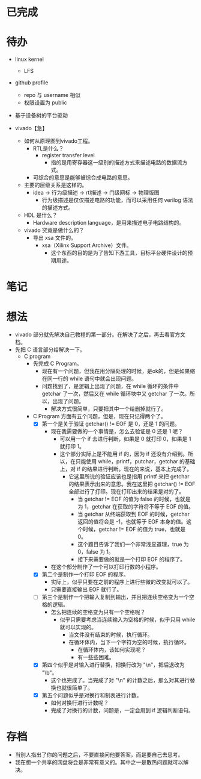 # 已完成

# 待办
- linux kernel
	- LFS

- github profile
	- repo 与 username 相似
	- 权限设置为 public
- 基于设备树的平台驱动
- vivado【急】
	- 如何从原理图到vivado工程。
		- RTL是什么？
			- register transfer level
				- 指的是用寄存器这一级别的描述方式来描述电路的数据流方式。
		- 可综合的意思是能够被综合成电路的意思。
	- 主要的层级关系是这样的。
		- idea -> 行为级描述 -> rtl描述 -> 门级网标 -> 物理版图
			- 行为级描述是仅仅描述电路的功能，而可以采用任何 verilog 语法的描述方式。
	- HDL 是什么？
		- Hardware description language，是用来描述电子电路结构的。
	- vivado 究竟是做什么的？
		- 导出 xsa 文件的。
			- xsa（Xilinx Support Archive）文件。
				- 这个东西的目的是为了告知下游工具，目标平台硬件设计的预期用途。

# 笔记

# 想法
- vivado 部分就先解决自己教程的第一部分。在解决了之后，再去看官方文档。
- 先把 C 语言部分给解决一下。
	- C program
		- 先完成 C Program。
			- 现在有一个问题，但我在用分隔处理的时候，是ok的，但是如果缩在同一行的 while 语句中就会出现问题。
			- 问题找到了，是逻辑上出现了问题，在 while 循环的条件中 getchar 了一次，然后又在 while 循环块中又 getchar 了一次。所以，出现了问题。
				- 解决方式很简单，只要把其中一个给删掉就行了。
		- C Program 方面有五个问题，但是，现在只记得两个了。
			- [x] 第一个是关于验证 getchar() != EOF 是 0，还是 1 的问题。
				- 现在我需要做的一个事情是，怎么去验证是 0 还是 1 呢？
					- 可以用一个 if 去进行判断，如果是 0 就打印 0，如果是 1 就打印 1。
					- 这个部分实际上是不能用 if 的，因为 if 还没有介绍到。所以，在只能使用 while，printf，putchar，getchar 的基础上，对 if 的结果进行判断。现在的来说，基本上完成了。
						- 它这里所说的验证应该也是指用 printf 来把 getchar 的结果表示出来的意思。我在这里把 getchar() != EOF 全部进行了打印。现在打印出来的结果是对的了。
							- 当 getchar != EOF 的值为 false 的时候，也就是为 1，getchar 在获取的字符将不等于 EOF 的值。
							- 当 getchar 从终端获取到 EOF 的时候，getchar 返回的值将会是 -1，也就等于 EOF 本身的值。这个时候，getchar != EOF 的值为 true，也就是 0。
							- 这个题目告诉了我们一个非常浅显道理，true 为 0，false 为 1。
							- 接下来需要做的就是一个打印 EOF 的程序了。
				- 在这个部分制作了一个可以打印行数的小程序。
			- [x] 第二个是制作一个打印 EOF 的程序。
				- 实际上，似乎只要在之前的程序上进行些微的改变就可以了。
				- 只需要直接输出 EOF 就行了。
			- [ ] 第三个是制作一个把输入复制到输出，并且把连续空格变为一个空格的逻辑。
				- 怎么把连续的空格变为只有一个空格呢？
					- 似乎只需要考虑当连续输入为空格的时候，似乎只用 while 就可以实现的。
						- 当文件没有结束的时候，执行循环。
						- 在循环体内，当下一个字符为空的时候，执行循环。
							- 在循环体内，该如何实现呢？
							- 有一些些困难。
			- [x] 第四个似乎是对输入进行替换，把换行改为 "\n"，把后退改为 "\b"。
				- 这个也完成了。当完成了对 "\n" 的计数之后，那么对其进行替换也就很简单了。
			- [x] 第五个问题似乎是对换行和制表进行计数。
				- 如何对换行进行计数呢？
				- 完成了对换行的计数，问题是，一定会用到 if 逻辑判断语句。


# 存档
- 当别人指出了你的问题之后，不要直接问他要答案，而是要自己去思考。
- 我在想一个共享的网盘将会是非常有意义的。其中之一是散热问题就可以解决。